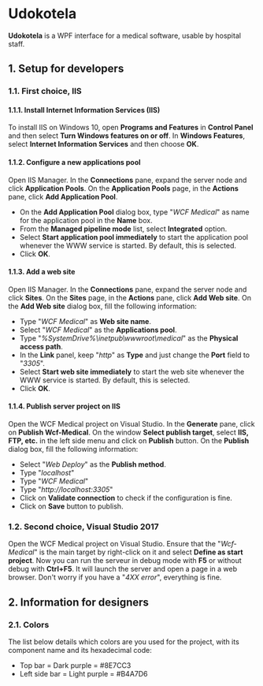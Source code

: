 # Udokotela
**Udokotela** is a WPF interface for a medical software, usable by hospital staff.

## 1. Setup for developers

### 1.1. First choice, IIS

#### 1.1.1. Install Internet Information Services (IIS)
To install IIS on Windows 10, open **Programs and Features** in **Control Panel** and then select **Turn Windows features on or off**. In **Windows Features**, select **Internet Information Services** and then choose **OK**.

#### 1.1.2. Configure a new applications pool
Open IIS Manager. In the **Connections** pane, expand the server node and click **Application Pools**. On the **Application Pools** page, in the **Actions** pane, click **Add Application Pool**.
- On the **Add Application Pool** dialog box, type "*WCF Medical*" as name for the application pool in the **Name** box.
- From the **Managed pipeline mode** list, select **Integrated** option.
- Select **Start application pool immediately** to start the application pool whenever the WWW service is started. By default, this is selected.
- Click **OK**.

#### 1.1.3. Add a web site
Open IIS Manager. In the **Connections** pane, expand the server node and click **Sites**. On the **Sites** page, in the **Actions** pane, click **Add Web site**. On the **Add Web site** dialog box, fill the following information:
- Type "*WCF Medical*" as **Web site name**.
- Select "*WCF Medical*" as the **Applications pool**.
- Type "*%SystemDrive%\inetpub\wwwroot\medical*" as the **Physical access path**.
- In the **Link** panel, keep "*http*" as **Type** and just change the **Port** field to "*3305*".
- Select **Start web site immediately** to start the web site whenever the WWW service is started. By default, this is selected.
- Click **OK**.

#### 1.1.4. Publish server project on IIS
Open the WCF Medical project on Visual Studio. In the **Generate** pane, click on **Publish Wcf-Medical**. On the window **Select publish target**, select **IIS, FTP, etc.** in the left side menu and click on **Publish** button. On the **Publish** dialog box, fill the following information:
- Select "*Web Deploy*" as the **Publish method**.
- Type "*localhost*"
- Type "*WCF Medical*"
- Type "*http://localhost:3305*"
- Click on **Validate connection** to check if the configuration is fine.
- Click on **Save** button to publish.

### 1.2. Second choice, Visual Studio 2017
Open the WCF Medical project on Visual Studio. Ensure that the "*Wcf-Medical*" is the main target by right-click on it and select **Define as start project**. Now you can run the serveur in debug mode with **F5** or without debug with **Ctrl+F5**. It will launch the server and open a page in a web browser. Don't worry if you have a "*4XX error*", everything is fine.

## 2. Information for designers

### 2.1. Colors

The list below details which colors are you used for the project, with its component name and its hexadecimal code:
- Top bar = Dark purple = #8E7CC3
- Left side bar = Light purple = #B4A7D6
